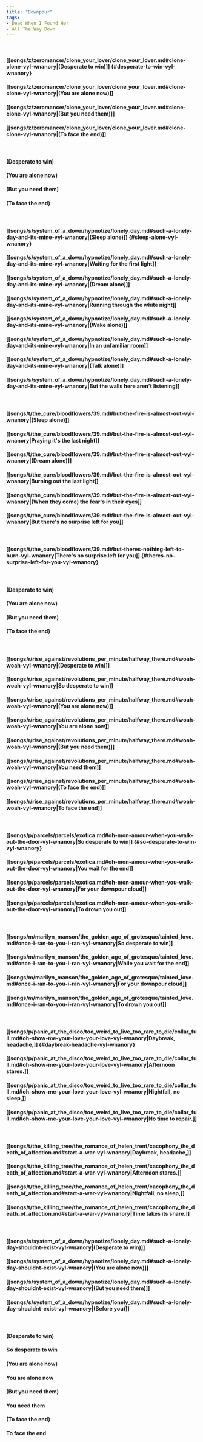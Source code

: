 ```yaml
---
title: "Downpour"
tags:
- Dead When I Found Her
- All The Way Down
---
```

&nbsp;
#### [[songs/z/zeromancer/clone_your_lover/clone_your_lover.md#clone-clone-vyl-wnanory|(Desperate to win)]] {#desperate-to-win-vyl-wnanory}
#### [[songs/z/zeromancer/clone_your_lover/clone_your_lover.md#clone-clone-vyl-wnanory|(You are alone now)]]
#### [[songs/z/zeromancer/clone_your_lover/clone_your_lover.md#clone-clone-vyl-wnanory|(But you need them)]]
#### [[songs/z/zeromancer/clone_your_lover/clone_your_lover.md#clone-clone-vyl-wnanory|(To face the end)]]
&nbsp;
#### (Desperate to win)
#### (You are alone now)
#### (But you need them)
#### (To face the end)
&nbsp;
#### [[songs/s/system_of_a_down/hypnotize/lonely_day.md#such-a-lonely-day-and-its-mine-vyl-wnanory|(Sleep alone)]] {#sleep-alone-vyl-wnanory}
#### [[songs/s/system_of_a_down/hypnotize/lonely_day.md#such-a-lonely-day-and-its-mine-vyl-wnanory|Waiting for the first light]]
#### [[songs/s/system_of_a_down/hypnotize/lonely_day.md#such-a-lonely-day-and-its-mine-vyl-wnanory|(Dream alone)]]
#### [[songs/s/system_of_a_down/hypnotize/lonely_day.md#such-a-lonely-day-and-its-mine-vyl-wnanory|Running through the white night]]
#### [[songs/s/system_of_a_down/hypnotize/lonely_day.md#such-a-lonely-day-and-its-mine-vyl-wnanory|(Wake alone)]]
#### [[songs/s/system_of_a_down/hypnotize/lonely_day.md#such-a-lonely-day-and-its-mine-vyl-wnanory|In an unfamiliar room]]
#### [[songs/s/system_of_a_down/hypnotize/lonely_day.md#such-a-lonely-day-and-its-mine-vyl-wnanory|(Talk alone)]]
#### [[songs/s/system_of_a_down/hypnotize/lonely_day.md#such-a-lonely-day-and-its-mine-vyl-wnanory|But the walls here aren't listening]]
&nbsp;
#### [[songs/t/the_cure/bloodflowers/39.md#but-the-fire-is-almost-out-vyl-wnanory|(Sleep alone)]]
#### [[songs/t/the_cure/bloodflowers/39.md#but-the-fire-is-almost-out-vyl-wnanory|Praying it's the last night]]
#### [[songs/t/the_cure/bloodflowers/39.md#but-the-fire-is-almost-out-vyl-wnanory|(Dream alone)]]
#### [[songs/t/the_cure/bloodflowers/39.md#but-the-fire-is-almost-out-vyl-wnanory|Burning out the last light]]
#### [[songs/t/the_cure/bloodflowers/39.md#but-the-fire-is-almost-out-vyl-wnanory|(When they come) the fear's in their eyes]]
#### [[songs/t/the_cure/bloodflowers/39.md#but-the-fire-is-almost-out-vyl-wnanory|But there's no surprise left for you]]
&nbsp;
#### [[songs/t/the_cure/bloodflowers/39.md#but-theres-nothing-left-to-burn-vyl-wnanory|There's no surprise left for you]] {#theres-no-surprise-left-for-you-vyl-wnanory}
&nbsp;
#### (Desperate to win)
#### (You are alone now)
#### (But you need them)
#### (To face the end)
&nbsp;
#### [[songs/r/rise_against/revolutions_per_minute/halfway_there.md#woah-woah-vyl-wnanory|(Desperate to win)]]
#### [[songs/r/rise_against/revolutions_per_minute/halfway_there.md#woah-woah-vyl-wnanory|So desperate to win]]
#### [[songs/r/rise_against/revolutions_per_minute/halfway_there.md#woah-woah-vyl-wnanory|(You are alone now)]]
#### [[songs/r/rise_against/revolutions_per_minute/halfway_there.md#woah-woah-vyl-wnanory|You are alone now]]
#### [[songs/r/rise_against/revolutions_per_minute/halfway_there.md#woah-woah-vyl-wnanory|(But you need them)]]
#### [[songs/r/rise_against/revolutions_per_minute/halfway_there.md#woah-woah-vyl-wnanory|You need them]]
#### [[songs/r/rise_against/revolutions_per_minute/halfway_there.md#woah-woah-vyl-wnanory|(To face the end)]]
#### [[songs/r/rise_against/revolutions_per_minute/halfway_there.md#woah-woah-vyl-wnanory|To face the end]]
&nbsp;
#### [[songs/p/parcels/parcels/exotica.md#oh-mon-amour-when-you-walk-out-the-door-vyl-wnanory|So desperate to win]] {#so-desperate-to-win-vyl-wnanory}
#### [[songs/p/parcels/parcels/exotica.md#oh-mon-amour-when-you-walk-out-the-door-vyl-wnanory|You wait for the end]]
#### [[songs/p/parcels/parcels/exotica.md#oh-mon-amour-when-you-walk-out-the-door-vyl-wnanory|For your downpour cloud]]
#### [[songs/p/parcels/parcels/exotica.md#oh-mon-amour-when-you-walk-out-the-door-vyl-wnanory|To drown you out]]
&nbsp;
#### [[songs/m/marilyn_manson/the_golden_age_of_grotesque/tainted_love.md#once-i-ran-to-you-i-ran-vyl-wnanory|So desperate to win]]
#### [[songs/m/marilyn_manson/the_golden_age_of_grotesque/tainted_love.md#once-i-ran-to-you-i-ran-vyl-wnanory|While you wait for the end]]
#### [[songs/m/marilyn_manson/the_golden_age_of_grotesque/tainted_love.md#once-i-ran-to-you-i-ran-vyl-wnanory|For your downpour cloud]]
#### [[songs/m/marilyn_manson/the_golden_age_of_grotesque/tainted_love.md#once-i-ran-to-you-i-ran-vyl-wnanory|To drown you out]]
&nbsp;
#### [[songs/p/panic_at_the_disco/too_weird_to_live_too_rare_to_die/collar_full.md#oh-show-me-your-love-your-love-vyl-wnanory|Daybreak, headache,]] {#daybreak-headache-vyl-wnanory}
#### [[songs/p/panic_at_the_disco/too_weird_to_live_too_rare_to_die/collar_full.md#oh-show-me-your-love-your-love-vyl-wnanory|Afternoon stares.]]
#### [[songs/p/panic_at_the_disco/too_weird_to_live_too_rare_to_die/collar_full.md#oh-show-me-your-love-your-love-vyl-wnanory|Nightfall, no sleep,]]
#### [[songs/p/panic_at_the_disco/too_weird_to_live_too_rare_to_die/collar_full.md#oh-show-me-your-love-your-love-vyl-wnanory|No time to repair.]]
&nbsp;
#### [[songs/t/the_killing_tree/the_romance_of_helen_trent/cacophony_the_death_of_affection.md#start-a-war-vyl-wnanory|Daybreak, headache,]]
#### [[songs/t/the_killing_tree/the_romance_of_helen_trent/cacophony_the_death_of_affection.md#start-a-war-vyl-wnanory|Afternoon stares.]]
#### [[songs/t/the_killing_tree/the_romance_of_helen_trent/cacophony_the_death_of_affection.md#start-a-war-vyl-wnanory|Nightfall, no sleep,]]
#### [[songs/t/the_killing_tree/the_romance_of_helen_trent/cacophony_the_death_of_affection.md#start-a-war-vyl-wnanory|Time takes its share.]]
&nbsp;
#### [[songs/s/system_of_a_down/hypnotize/lonely_day.md#such-a-lonely-day-shouldnt-exist-vyl-wnanory|(Desperate to win)]]
#### [[songs/s/system_of_a_down/hypnotize/lonely_day.md#such-a-lonely-day-shouldnt-exist-vyl-wnanory|(You are alone now)]]
#### [[songs/s/system_of_a_down/hypnotize/lonely_day.md#such-a-lonely-day-shouldnt-exist-vyl-wnanory|(But you need them)]]
#### [[songs/s/system_of_a_down/hypnotize/lonely_day.md#such-a-lonely-day-shouldnt-exist-vyl-wnanory|(Before you)]]
&nbsp;
#### (Desperate to win)
#### So desperate to win
#### (You are alone now)
#### You are alone now
#### (But you need them)
#### You need them
#### (To face the end)
#### To face the end
